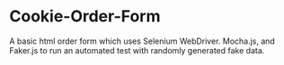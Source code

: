 # Cookie-Order-Form
A basic html order form which uses Selenium WebDriver. Mocha.js, and Faker.js to run an automated test with randomly generated fake data.
